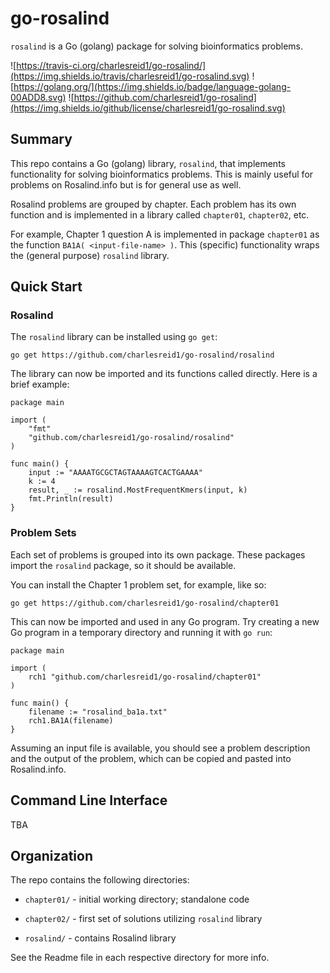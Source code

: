 # go-rosalind

`rosalind` is a Go (golang) package for solving bioinformatics problems.

![https://travis-ci.org/charlesreid1/go-rosalind/](https://img.shields.io/travis/charlesreid1/go-rosalind.svg)
![https://golang.org/](https://img.shields.io/badge/language-golang-00ADD8.svg)
![https://github.com/charlesreid1/go-rosalind](https://img.shields.io/github/license/charlesreid1/go-rosalind.svg)

## Summary

This repo contains a Go (golang) library, `rosalind`, that implements
functionality for solving bioinformatics problems. This is mainly
useful for problems on Rosalind.info but is for general use as well.

Rosalind problems are grouped by chapter. Each problem has its own 
function and is implemented in a library called `chapter01`, `chapter02`,
etc.

For example, Chapter 1 question A is implemented in package
`chapter01` as the function `BA1A( <input-file-name> )`. 
This (specific) functionality wraps the (general purpose)
`rosalind` library.

## Quick Start

### Rosalind

The `rosalind` library can be installed using `go get`:

```
go get https://github.com/charlesreid1/go-rosalind/rosalind
```

The library can now be imported and its functions called directly.
Here is a brief example:

```
package main

import (
    "fmt"
    "github.com/charlesreid1/go-rosalind/rosalind"
)

func main() {
    input := "AAAATGCGCTAGTAAAAGTCACTGAAAA"
    k := 4
    result, _ := rosalind.MostFrequentKmers(input, k)
    fmt.Println(result)
}
```

### Problem Sets

Each set of problems is grouped into its own package. These
packages import the `rosalind` package, so it should be
available.

You can install the Chapter 1 problem set, for example, like so:

```
go get https://github.com/charlesreid1/go-rosalind/chapter01
```

This can now be imported and used in any Go program. Try creating
a new Go program in a temporary directory and running it with
`go run`:

```
package main

import (
    rch1 "github.com/charlesreid1/go-rosalind/chapter01"
)

func main() {
    filename := "rosalind_ba1a.txt"
    rch1.BA1A(filename)
}
```

Assuming an input file is available, you should see a problem description
and the output of the problem, which can be copied and pasted into 
Rosalind.info.

## Command Line Interface

TBA

## Organization

The repo contains the following directories:

* `chapter01/` - initial working directory; standalone code

* `chapter02/` - first set of solutions utilizing `rosalind` library

* `rosalind/` - contains Rosalind library

See the Readme file in each respective directory for more info.

